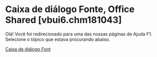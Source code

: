 
# Caixa de diálogo Fonte, Office Shared [vbui6.chm181043]

Olá! Você foi redirecionado para uma das nossas páginas de Ajuda F1. Selecione o tópico que estava procurando abaixo.

[Caixa de diálogo Font](http://msdn.microsoft.com/library/fd938101-f619-9f8f-855d-b67d50e24682%28Office.15%29.aspx)
